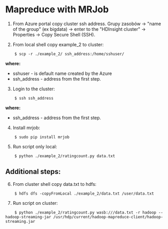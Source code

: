 # Mapreduce with MRJob

1. From Azure portal copy cluster ssh address.
    Grupy zasobów  -> "name of the group" (ex bigdata) -> enter to the "HDInsight cluster" -> Properties -> Copy Secure Shell (SSH).

2. From local shell copy example_2 to cluster:
```console
    $ scp -r ./example_2/ ssh_address:/home/sshuser/
```
**where:**<br/>
* sshuser - is default name created by the Azure<br/>
* ssh_address - address from the first step.

3. Login to the cluster:
```console
    $ ssh ssh_address
```
**where:**<br/>
* ssh_address - address from the first step.

4. Install mrjob:
```console
    $ sudo pip install mrjob
```

5. Run script only local:
```console
    $ python ./example_2/ratingcount.py data.txt
```

## Additional steps:
6. From cluster shell copy data.txt to hdfs:
```console
    $ hdfs dfs -copyFromLocal ./example_2/data.txt /user/data.txt
```
7. Run script on cluster:
```console
    $ python ./example_2/ratingcount.py wasb:///data.txt -r hadoop --hadoop-streaming-jar /usr/hdp/current/hadoop-mapreduce-client/hadoop-streaming.jar
```

